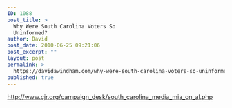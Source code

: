```yaml
---
ID: 1088
post_title: >
  Why Were South Carolina Voters So
  Uninformed?
author: David
post_date: 2010-06-25 09:21:06
post_excerpt: ""
layout: post
permalink: >
  https://davidawindham.com/why-were-south-carolina-voters-so-uninformed/
published: true
---
```

<a href="http://www.cjr.org/campaign_desk/south_carolina_media_mia_on_al.php">http://www.cjr.org/campaign_desk/south_carolina_media_mia_on_al.php</a>
